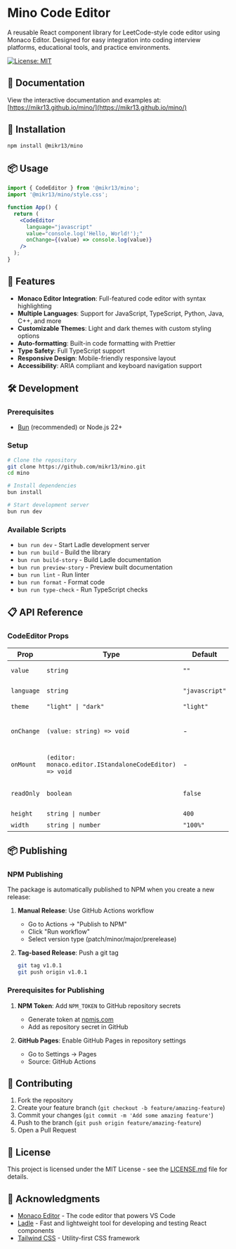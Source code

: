 # Mino Code Editor

A reusable React component library for LeetCode-style code editor using Monaco Editor. Designed for easy integration into coding interview platforms, educational tools, and practice environments.

[![License: MIT](https://img.shields.io/badge/License-MIT-yellow.svg)](https://opensource.org/licenses/MIT)

## 📖 Documentation

View the interactive documentation and examples at: [https://mikr13.github.io/mino/](https://mikr13.github.io/mino/)

## 🚀 Installation

```bash
npm install @mikr13/mino
```

## 📦 Usage

```jsx
import { CodeEditor } from '@mikr13/mino';
import '@mikr13/mino/style.css';

function App() {
  return (
    <CodeEditor
      language="javascript"
      value="console.log('Hello, World!');"
      onChange={(value) => console.log(value)}
    />
  );
}
```

## 🎯 Features

- **Monaco Editor Integration**: Full-featured code editor with syntax highlighting
- **Multiple Languages**: Support for JavaScript, TypeScript, Python, Java, C++, and more
- **Customizable Themes**: Light and dark themes with custom styling options
- **Auto-formatting**: Built-in code formatting with Prettier
- **Type Safety**: Full TypeScript support
- **Responsive Design**: Mobile-friendly responsive layout
- **Accessibility**: ARIA compliant and keyboard navigation support

## 🛠️ Development

### Prerequisites

- [Bun](https://bun.sh/) (recommended) or Node.js 22+

### Setup

```bash
# Clone the repository
git clone https://github.com/mikr13/mino.git
cd mino

# Install dependencies
bun install

# Start development server
bun run dev
```

### Available Scripts

- `bun run dev` - Start Ladle development server
- `bun run build` - Build the library
- `bun run build-story` - Build Ladle documentation
- `bun run preview-story` - Preview built documentation
- `bun run lint` - Run linter
- `bun run format` - Format code
- `bun run type-check` - Run TypeScript checks

## 📋 API Reference

### CodeEditor Props

| Prop | Type | Default | Description |
|------|------|---------|-------------|
| `value` | `string` | `""` | The code content |
| `language` | `string` | `"javascript"` | Programming language |
| `theme` | `"light" \| "dark"` | `"light"` | Editor theme |
| `onChange` | `(value: string) => void` | - | Callback when content changes |
| `onMount` | `(editor: monaco.editor.IStandaloneCodeEditor) => void` | - | Callback when editor mounts |
| `readOnly` | `boolean` | `false` | Whether editor is read-only |
| `height` | `string \| number` | `400` | Editor height |
| `width` | `string \| number` | `"100%"` | Editor width |

## 📦 Publishing

### NPM Publishing

The package is automatically published to NPM when you create a new release:

1. **Manual Release**: Use GitHub Actions workflow
   - Go to Actions → "Publish to NPM"
   - Click "Run workflow"
   - Select version type (patch/minor/major/prerelease)

2. **Tag-based Release**: Push a git tag

   ```bash
   git tag v1.0.1
   git push origin v1.0.1
   ```

### Prerequisites for Publishing

1. **NPM Token**: Add `NPM_TOKEN` to GitHub repository secrets
   - Generate token at [npmjs.com](https://www.npmjs.com/settings/tokens)
   - Add as repository secret in GitHub

2. **GitHub Pages**: Enable GitHub Pages in repository settings
   - Go to Settings → Pages
   - Source: GitHub Actions

## 🤝 Contributing

1. Fork the repository
2. Create your feature branch (`git checkout -b feature/amazing-feature`)
3. Commit your changes (`git commit -m 'Add some amazing feature'`)
4. Push to the branch (`git push origin feature/amazing-feature`)
5. Open a Pull Request

## 📄 License

This project is licensed under the MIT License - see the [LICENSE.md](LICENSE.md) file for details.

## 🙏 Acknowledgments

- [Monaco Editor](https://microsoft.github.io/monaco-editor/) - The code editor that powers VS Code
- [Ladle](https://ladle.dev/) - Fast and lightweight tool for developing and testing React components
- [Tailwind CSS](https://tailwindcss.com/) - Utility-first CSS framework
